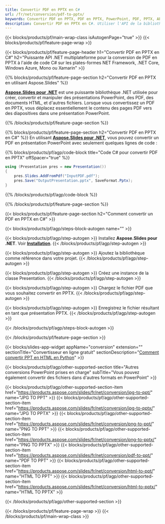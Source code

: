 ```yaml
---
title: Convertir PDF en PPTX en C#
url: /fr/net/conversion/pdf-to-pptx/
keywords: Convertir PDF en PPTX, PDF en PPTX, PowerPoint, PDF, PPTX, API C#, bibliothèque .NET
description: Convertir PDF en PPTX en C#. Utiliser l'API de la bibliothèque .NET pour convertir un PDF en PowerPoint
---
```


{{< blocks/products/pf/main-wrap-class isAutogenPage="true" >}}
{{< blocks/products/pf/feature-page-wrap >}}

{{< blocks/products/pf/feature-page-header h1="Convertir PDF en PPTX en C#" h2="Puissante API .NET multiplateforme pour la conversion de PDF en PPTX à l'aide de code C# sur les plates-formes NET Framework, .NET Core, Windows Azure, Mono ou Xamarin" >}}

{{% blocks/products/pf/feature-page-section h2="Convertir PDF en PPTX en utilisant Aspose.Slides" %}}

[**Aspose.Slides pour .NET**](https://products.aspose.com/slides/fr/net/) est une puissante bibliothèque .NET utilisée pour créer, convertir et manipuler des présentations PowerPoint, des PDF, des documents HTML, et d'autres fichiers. Lorsque vous convertissez un PDF en PPTX, vous déplacez essentiellement le contenu des pages PDF vers des diapositives dans une présentation PowerPoint.

{{% /blocks/products/pf/feature-page-section %}}


{{% blocks/products/pf/feature-page-section  h2="Convertir PDF en PPTX en C#" %}}
En utilisant [**Aspose.Slides pour .NET**](https://products.aspose.com/slides/fr/net/), vous pouvez convertir un PDF en présentation PowerPoint avec seulement quelques lignes de code :

{{% blocks/products/pf/agp/code-block title="Code C# pour convertir PDF en PPTX" offSpacer="true" %}}
```cs
using (Presentation pres = new Presentation())
{
    pres.Slides.AddFromPdf("InputPDF.pdf");
    pres.Save("OutputPresentation.pptx", SaveFormat.Pptx);
}
```
{{% /blocks/products/pf/agp/code-block %}}

{{% /blocks/products/pf/feature-page-section %}}




{{< blocks/products/pf/feature-page-section  h2="Comment convertir un PDF en PPTX en C#" >}}


{{< blocks/products/pf/agp/steps-block-autogen name="" >}}


{{< blocks/products/pf/agp/step-autogen >}}
Installez **Aspose.Slides pour .NET**. Voir [**Installation**](https://docs.aspose.com/slides/net/installation/).
{{< /blocks/products/pf/agp/step-autogen >}}

{{< blocks/products/pf/agp/step-autogen >}}
Ajoutez la bibliothèque comme référence dans votre projet.
{{< /blocks/products/pf/agp/step-autogen >}}

{{< blocks/products/pf/agp/step-autogen >}}
Créez une instance de la classe Presentation.
{{< /blocks/products/pf/agp/step-autogen >}}

{{< blocks/products/pf/agp/step-autogen >}}
Chargez le fichier PDF que vous souhaitez convertir en PPTX.
{{< /blocks/products/pf/agp/step-autogen >}}

{{< blocks/products/pf/agp/step-autogen >}}
Enregistrez le fichier résultant en tant que présentation PPTX.
{{< /blocks/products/pf/agp/step-autogen >}}


{{< /blocks/products/pf/agp/steps-block-autogen >}}


{{< /blocks/products/pf/feature-page-section >}}




{{< blocks/slides-app-widget  appName="conversion" extension="" sectionTitle="Convertisseur en ligne gratuit" sectionDescription="[Comment convertir PPT en HTML en Python](https://products.aspose.com/slides/fr/python-net/conversion/ppt-to-html/)" >}}

{{< blocks/products/pf/agp/other-supported-section title="Autres conversions PowerPoint prises en charge" subTitle="Vous pouvez également convertir des fichiers dans d'autres formats en PowerPoint" >}}

{{< blocks/products/pf/agp/other-supported-section-item href="https://products.aspose.com/slides/fr/net/conversion/jpg-to-ppt/" name="JPG TO PPT" >}}
{{< blocks/products/pf/agp/other-supported-section-item href="https://products.aspose.com/slides/fr/net/conversion/jpg-to-pptx/" name="JPG TO PPTX" >}}
{{< blocks/products/pf/agp/other-supported-section-item href="https://products.aspose.com/slides/fr/net/conversion/png-to-ppt/" name="PNG TO PPT" >}}
{{< blocks/products/pf/agp/other-supported-section-item href="https://products.aspose.com/slides/fr/net/conversion/png-to-pptx/" name="PNG TO PPTX" >}}
{{< blocks/products/pf/agp/other-supported-section-item href="https://products.aspose.com/slides/fr/net/conversion/pdf-to-ppt/" name="PDF TO PPT" >}}
{{< blocks/products/pf/agp/other-supported-section-item href="https://products.aspose.com/slides/fr/net/conversion/html-to-ppt/" name="HTML TO PPT" >}}
{{< blocks/products/pf/agp/other-supported-section-item href="https://products.aspose.com/slides/fr/net/conversion/html-to-pptx/" name="HTML TO PPTX" >}}


{{< /blocks/products/pf/agp/other-supported-section >}}

{{< /blocks/products/pf/feature-page-wrap >}}
{{< /blocks/products/pf/main-wrap-class >}}
